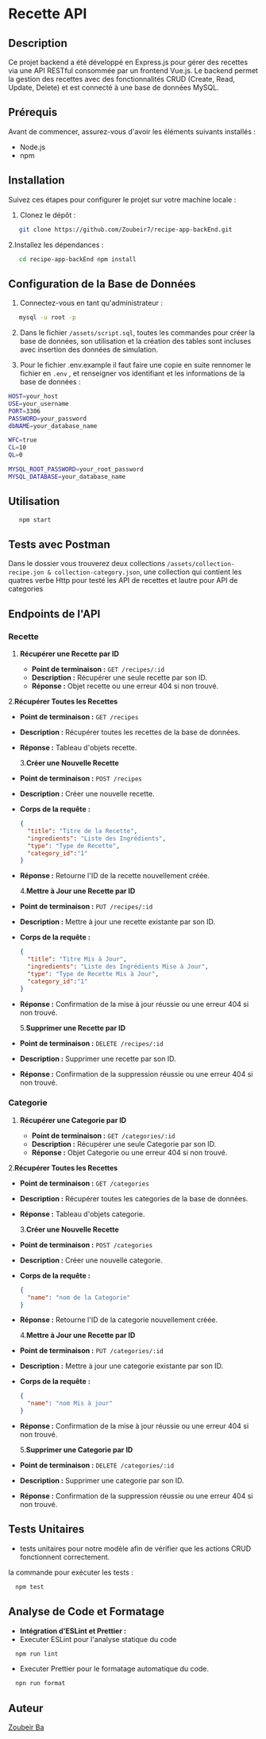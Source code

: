 # Recette API

## Description

Ce projet backend a été développé en Express.js pour gérer des recettes via une API RESTful consommée par un frontend Vue.js. Le backend permet la gestion des recettes avec des fonctionnalités CRUD (Create, Read, Update, Delete) et est connecté à une base de données MySQL.

## Prérequis

Avant de commencer, assurez-vous d'avoir les éléments suivants installés :

- Node.js
- npm

## Installation

Suivez ces étapes pour configurer le projet sur votre machine locale :

1. Clonez le dépôt :

```bash
   git clone https://github.com/Zoubeir7/recipe-app-backEnd.git

```

2.Installez les dépendances :

```bash
   cd recipe-app-backEnd npm install
```

## Configuration de la Base de Données

1. Connectez-vous en tant qu'administrateur :

```bash
   mysql -u root -p
```

2. Dans le fichier `/assets/script.sql`, toutes les commandes pour créer la base de données, son utilisation et la création des tables sont incluses avec insertion des données de simulation.

3. Pour le fichier .env.example il faut faire une copie en suite rennomer le fichier en `.env` , et renseigner vos identifiant et les informations de la base de données  :

```bash
HOST=your_host
USE=your_username 
PORT=3306
PASSWORD=your_password
dbNAME=your_database_name 

WFC=true        
CL=10            
QL=0              

MYSQL_ROOT_PASSWORD=your_root_password  
MYSQL_DATABASE=your_database_name 
```

## Utilisation

```bash
   npm start
```

## Tests avec Postman

Dans le dossier vous trouverez deux collections `/assets/collection-recipe.jon & collection-category.json`, une collection qui contient les quatres verbe Http pour testé les API de recettes et lautre pour API de categories

## Endpoints de l'API

### Recette

1. **Récupérer une Recette par ID**

   - **Point de terminaison :** `GET /recipes/:id`
   - **Description :** Récupérer une seule recette par son ID.
   - **Réponse :** Objet recette ou une erreur 404 si non trouvé.

2.**Récupérer Toutes les Recettes**

- **Point de terminaison :** `GET /recipes`
- **Description :** Récupérer toutes les recettes de la base de données.
- **Réponse :** Tableau d'objets recette.

  3.**Créer une Nouvelle Recette**

- **Point de terminaison :** `POST /recipes`
- **Description :** Créer une nouvelle recette.
- **Corps de la requête :**

  ```json
  {
    "title": "Titre de la Recette",
    "ingredients": "Liste des Ingrédients",
    "type": "Type de Recette",
    "category_id":"1"
  }
  ```

- **Réponse :** Retourne l'ID de la recette nouvellement créée.

  4.**Mettre à Jour une Recette par ID**

- **Point de terminaison :** `PUT /recipes/:id`
- **Description :** Mettre à jour une recette existante par son ID.
- **Corps de la requête :**

  ```json
  {
    "title": "Titre Mis à Jour",
    "ingredients": "Liste des Ingrédients Mise à Jour",
    "type": "Type de Recette Mis à Jour",
    "category_id":"1"
  }
  ```

- **Réponse :** Confirmation de la mise à jour réussie ou une erreur 404 si non trouvé.

  5.**Supprimer une Recette par ID**

- **Point de terminaison :** `DELETE /recipes/:id`
- **Description :** Supprimer une recette par son ID.
- **Réponse :** Confirmation de la suppression réussie ou une erreur 404 si non trouvé.

### Categorie

1. **Récupérer une Categorie par ID**

   - **Point de terminaison :** `GET /categories/:id`
   - **Description :** Récupérer une seule Categorie par son ID.
   - **Réponse :** Objet Categorie ou une erreur 404 si non trouvé.

2.**Récupérer Toutes les Recettes**

- **Point de terminaison :** `GET /categories`
- **Description :** Récupérer toutes les categories de la base de données.
- **Réponse :** Tableau d'objets categorie.

  3.**Créer une Nouvelle Recette**

- **Point de terminaison :** `POST /categories`
- **Description :** Créer une nouvelle categorie.
- **Corps de la requête :**

  ```json
  {
    "name": "nom de la Categorie"
  }
  ```

- **Réponse :** Retourne l'ID de la categorie nouvellement créée.

  4.**Mettre à Jour une Recette par ID**

- **Point de terminaison :** `PUT /categories/:id`
- **Description :** Mettre à jour une categorie existante par son ID.
- **Corps de la requête :**

  ```json
  {
    "name": "nom Mis à jour"
  }
  ```

- **Réponse :** Confirmation de la mise à jour réussie ou une erreur 404 si non trouvé.

  5.**Supprimer une Categorie par ID**

- **Point de terminaison :** `DELETE /categories/:id`
- **Description :** Supprimer une categorie par son ID.
- **Réponse :** Confirmation de la suppression réussie ou une erreur 404 si non trouvé.

## Tests Unitaires

- tests unitaires pour notre modèle afin de vérifier que les actions CRUD fonctionnent correctement.

la commande pour exécuter les tests :

```bash
  npm test
```

## Analyse de Code et Formatage

- **Intégration d'ESLint et Prettier :**
- Executer ESLint pour l'analyse statique du code

```bash
  npm run lint
```

- Executer Prettier pour le formatage automatique du code.

```bash
  npn run format
```

## Auteur

[Zoubeir Ba](https://github.com/Zoubeir7)

